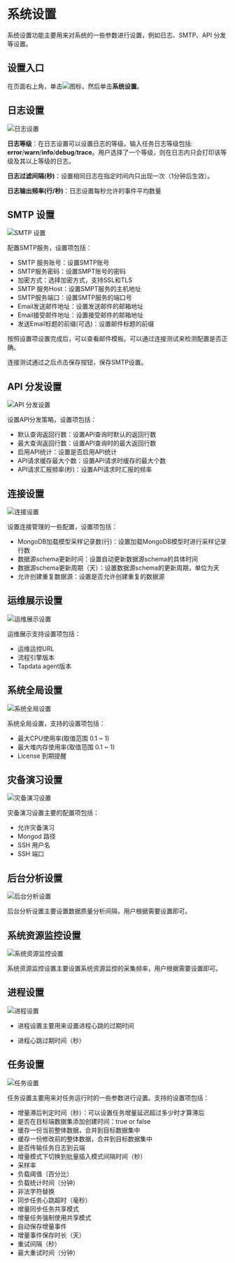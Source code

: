 # 系统设置

系统设置功能主要用来对系统的一些参数进行设置，例如日志、SMTP、API 分发等设置。



## 设置入口

在页面右上角，单击![](../../images/setting.png)图标，然后单击**系统设置**。



## 日志设置

![日志设置](../../images/log_settings.png)

**日志等级**：在日志设置可以设置日志的等级。输入任务日志等级包括: **error**/**warn**/**info**/**debug**/**trace**。用户选择了一个等级，则在日志内只会打印该等级及其以上等级的日志。

**日志过滤间隔(秒)**：设置相同日志在指定时间内只出现一次（1分钟后生效）。

**日志输出频率(行/秒)**：日志设置每秒允许的事件平均数量





## SMTP 设置

![SMTP 设置](../../images/smtp_settings.png)

配置SMTP服务，设置项包括：

- SMTP 服务账号：设置SMTP账号
- SMTP服务密码：设置SMPT账号的密码
- 加密方式：选择加密方式，支持SSL和TLS
- SMTP 服务Host：设置SMPT服务的主机地址
- SMTP服务端口：设置SMTP服务的端口号
- Email发送邮件地址：设置发送邮件的邮箱地址
- Email接受邮件地址：设置接受邮件的邮箱地址
- 发送Email标题的前缀(可选)：设置邮件标题的前缀

按照设置项设置完成后，可以查看邮件模板。可以通过连接测试来检测配置是否正确。

连接测试通过之后点击保存按钮，保存SMTP设置。



## API 分发设置

![API 分发设置](../../images/api_distribution_settings.png)

设置API分发策略，设置项包括：

- 默认查询返回行数：设置API查询时默认的返回行数
- 最大查询返回行数：设置API查询时的最大返回行数
- 启用API统计：设置是否启用API统计
- API请求缓存最大个数：设置API请求时缓存的最大个数
- API请求汇报频率(秒)：设置API请求时汇报的频率



## 连接设置

![连接设置](../../images/connection_settings.png)

设置连接管理的一些配置，设置项包括：

- MongoDB加载模型采样记录数(行)：设置加载MongoDB模型时进行采样记录行数
- 数据源schema更新时间：设置自动更新数据源schema的具体时间
- 数据源schema更新周期（天）：设置数据源schema的更新周期，单位为天
- 允许创建重复数据源：设置是否允许创建重复的数据源



## 运维展示设置

![运维展示设置](../../images/operation_settings.png)

运维展示支持设置项包括：

- 运维运控URL
- 流程引擎版本
- Tapdata agent版本





## 系统全局设置

![系统全局设置](../../images/global_settings.png)

系统全局设置，支持的设置项包括：

- 最大CPU使用率(取值范围 0.1 ~ 1)
- 最大堆内存使用率(取值范围 0.1 ~ 1)
- License 到期提醒



## 灾备演习设置

![灾备演习设置](../../images/disaster_drill_settings.png)

灾备演习设置主要的配置项包括：

- 允许灾备演习
- Mongod 路径
- SSH 用户名
- SSH 端口



## 后台分析设置

![后台分析设置](../../images/background_settings.png)

后台分析设置主要设置数据质量分析间隔，用户根据需要设置即可。



## 系统资源监控设置

![系统资源监控设置](../../images/resource_monitor_settings.png)

系统资源监控设置主要设置系统资源监控的采集频率，用户根据需要设置即可。



## 进程设置

![进程设置](../../images/process_settings.png)

- 进程设置主要用来设置进程心跳的过期时间

- 进程心跳过期时间（秒）



## 任务设置

![任务设置](../../images/task_settings.png)

任务设置主要用来对任务运行时的一些参数进行设置。支持的设置项包括：



- 增量滞后判定时间（秒）：可以设置任务增量延迟超过多少时才算滞后
- 是否在目标端数据集添加创建时间：true or false
- 缓存一份当前整体数据，合并到目标数据集中
- 缓存一份修改前的整体数据，合并到目标数据集中
- 是否传输任务日志到云端
- 增量模式下切换到批量插入模式间隔时间（秒）
- 采样率
- 负载阈值（百分比）
- 负载统计时间（分钟）
- 非法字符替换
- 同步任务心跳超时（毫秒）
- 增量同步任务共享模式
- 增量任务强制使用共享模式
- 自动保存增量事件
- 增量事件保存时长（天）
- 重试间隔（秒）
- 最大重试时间（分钟）

